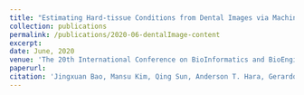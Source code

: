 ```yaml
---
title: "Estimating Hard-tissue Conditions from Dental Images via Machine Learning"
collection: publications
permalink: /publications/2020-06-dentalImage-content
excerpt: 
date: June, 2020
venue: 'The 20th International Conference on BioInformatics and BioEngineering (ieeeBIBE)'
paperurl: 
citation: 'Jingxuan Bao, Mansu Kim, Qing Sun, Anderson T. Hara, Gerardo Maupome, Li Shen. (2020). &quot;Estimating Hard-tissue Conditions from Dental Images via Machine Learning.&quot; <i>20th International Conference on BioInformatics and BioEngineering (ieeeBIBE)</i>.'
---
```

